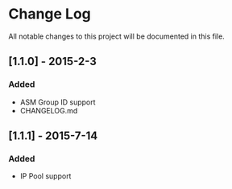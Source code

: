 # Change Log
All notable changes to this project will be documented in this file.

## [1.1.0] - 2015-2-3
### Added
- ASM Group ID support
- CHANGELOG.md

## [1.1.1] - 2015-7-14
### Added
- IP Pool support
